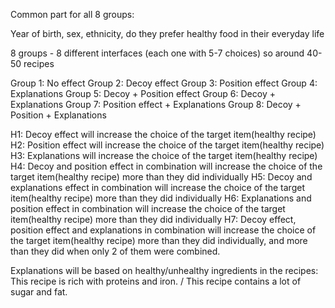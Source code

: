 Common part for all 8 groups:

Year of birth, sex, ethnicity, do they prefer healthy food in their everyday life

8 groups - 8 different interfaces (each one with 5-7 choices) so around 40-50 recipes

Group 1: No effect
Group 2: Decoy effect
Group 3: Position effect
Group 4: Explanations
Group 5: Decoy + Position effect
Group 6: Decoy + Explanations
Group 7: Position effect + Explanations
Group 8: Decoy + Position + Explanations

H1: Decoy effect will increase the choice of the target item(healthy recipe) 
H2: Position effect will increase the choice of the target item(healthy recipe) 
H3: Explanations will increase the choice of the target item(healthy recipe) 
H4: Decoy and position effect in combination will increase the choice of the target item(healthy recipe) more than they did individually
H5: Decoy and explanations effect in combination will increase the choice of the target item(healthy recipe) more than they did individually
H6: Explanations and position effect in combination will increase the choice of the target item(healthy recipe) more than they did individually
H7: Decoy effect, position effect and explanations in combination will increase the choice of the target item(healthy recipe) more than they did individually, and more than they did when only 2 of them were combined.

Explanations will be based on healthy/unhealthy ingredients in the recipes:
This recipe is rich with proteins and iron. / This recipe contains a lot of sugar and fat.
